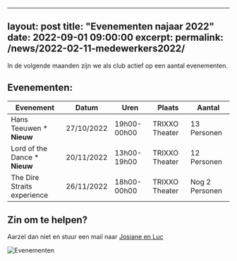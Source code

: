  
---
layout: post
title:  "Evenementen najaar 2022"
date:   2022-09-01 09:00:00
excerpt: 
permalink: /news/2022-02-11-medewerkers2022/
---

In de volgende maanden zijn we als club actief op een aantal evenementen. 

## Evenementen:


| Evenement                         | Datum      | Uren         | Plaats          | Aantal          |
| ----------------------------------|------------|--------------|-----------------|-----------------|
|  Hans Teeuwen        * **Nieuw**  | 27/10/2022 | 19h00-00h00  |	TRIXXO Theater  | 13 Personen     |
|  Lord of the Dance   * **Nieuw**  | 20/11/2022 | 13h00-19h00  |	TRIXXO Theater  | 12 Personen     |
|  The Dire Straits experience      | 26/11/2022 | 18h00-00h00	 |	TRIXXO Theater  | Nog 2 Personen  |
  

## Zin om te helpen?

Aarzel dan niet en stuur een mail naar [Josiane en Luc](mailto://kalender@kbbczolder.be)

![Evenementen](/news/img/biertap.jpg)
